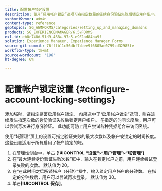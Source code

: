 ```yaml
---
title: 配置帐户锁定设置
description: 使用“启用帐户锁定”选项可在指定数量的连续身份验证失败后锁定用户帐户。
contentOwner: admin
content-type: reference
geptopics: SG_AEMFORMS/categories/setting_up_and_managing_domains
products: SG_EXPERIENCEMANAGER/6.5/FORMS
exl-id: eb8c748d-51d9-4684-97c5-e982ad84ba9f
solution: Experience Manager, Experience Manager Forms
source-git-commit: 76fffb11c56dbf7ebee9f6805ae0799cd32985fe
workflow-type: tm+mt
source-wordcount: '196'
ht-degree: 6%

---
```


# 配置帐户锁定设置 {#configure-account-locking-settings}

添加域时，请指定是否启用帐户锁定。 如果选中了“启用帐户锁定”选项，则在连续发生指定次数的身份验证失败后锁定用户帐户。 在指定的时间长度后，用户可以尝试再次进行身份验证。 此功能可防止用户尝试各种凭据组合来访问系统。

使用“域管理”页上的设置可指定验证失败的最大次数以及帐户被锁定的时间长度。 这些设置适用于所有启用了帐户锁定的域。

1. 在管理控制台中，单击 **[!UICONTROL “设置”>“用户管理”>“域管理”]**.
1. 在“最大连续身份验证失败次数”框中，输入在锁定帐户之前，用户连续尝试登录失败的次数。 默认值为 20。
1. 在“在此时间之后解锁帐户（分钟）”框中，输入锁定用户帐户的分钟数。 在指定的分钟数后，用户可以尝试再次登录。 默认值为 30。
1. 单击&#x200B;**[!UICONTROL 保存]**。
